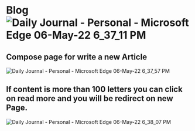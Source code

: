 # Blog![Daily Journal - Personal - Microsoft​ Edge 06-May-22 6_37_11 PM](https://user-images.githubusercontent.com/76143659/167137688-fabace0b-11c2-45ef-b09b-c2aa2f6f3789.png)

## Compose page for write a new Article
![Daily Journal - Personal - Microsoft​ Edge 06-May-22 6_37_57 PM](https://user-images.githubusercontent.com/76143659/167137700-a4e5094d-a456-466f-b605-11d77986d9f8.png)

## If content is more than 100 letters you can click on read more and you will be redirect on new Page.
![Daily Journal - Personal - Microsoft​ Edge 06-May-22 6_38_07 PM](https://user-images.githubusercontent.com/76143659/167137712-6f8058f4-2533-4a77-850c-c2e7f809118f.png)
